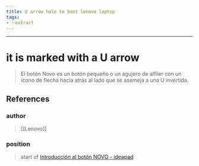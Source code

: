 ```yaml
---
title: U arrow hole to boot lenovo laptop
tags:
- ✨extract
---
```



---

# it is marked with a U arrow

> El botón Novo es un botón pequeño o un agujero de alfiler con un ícono de flecha hacia atrás al lado que se asemeja a una U invertida.
## References

### author
> [[Lenovo]]
### position
> start of [Introducción al botón NOVO - ideapad](/Bibliography/Introducción%20al%20botón%20NOVO%20-%20ideapad.md)
